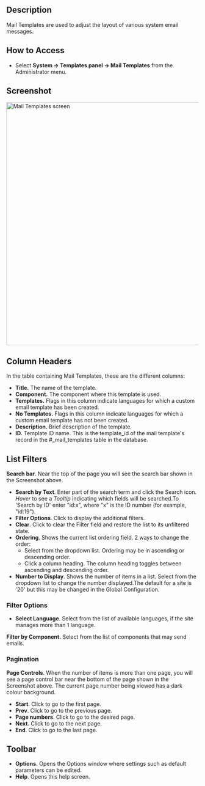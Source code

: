 <!-- Filename: Help4.x:Mail_Templates / Display title: Mail Templates -->

## Description

Mail Templates are used to adjust the layout of various system email
messages.

## How to Access

- Select **System → Templates panel → Mail Templates** from the
  Administrator menu.

## Screenshot

<img
src="https://docs.joomla.org/images/c/cf/Help-4x-Mail-Templates-screen-en.png"
decoding="async" data-file-width="800" data-file-height="636"
width="800" height="636" alt="Mail Templates screen" />

## Column Headers

In the table containing Mail Templates, these are the different columns:

- **Title.** The name of the template.
- **Component.** The component where this template is used.
- **Templates.** Flags in this column indicate languages for which a
  custom email template has been created.
- **No Templates.** Flags in this column indicate languages for which a
  custom email template has not been created.
- **Description.** Brief description of the template.
- **ID.** Template ID name. This is the template_id of the mail
  template's record in the \#\_mail_templates table in the database.

## List Filters

**Search bar**. Near the top of the page you will see the search bar
shown in the Screenshot above.

- **Search by Text**. Enter part of the search term and click the Search
  icon. *Hover* to see a *Tooltip* indicating which fields will be
  searched.To 'Search by ID' enter "id:x", where "x" is the ID number
  (for example, "id:19").
- **Filter Options**. Click to display the additional filters.
- **Clear**. Click to clear the Filter field and restore the list to its
  unfiltered state.
- **Ordering**. Shows the current list ordering field. 2 ways to change
  the order:
  - Select from the dropdown list. Ordering may be in ascending or
    descending order.
  - Click a column heading. The column heading toggles between ascending
    and descending order.
- **Number to Display**. Shows the number of items in a list. Select
  from the dropdown list to change the number displayed.The default for
  a site is '20' but this may be changed in the Global Configuration.

### Filter Options

- **Select Language**. Select from the list of available languages, if
  the site manages more than 1 language.

**Filter by Component.** Select from the list of components that may
send emails.

### Pagination

**Page Controls**. When the number of items is more than one page, you
will see a page control bar near the bottom of the page shown in the
Screenshot above. The current page number being viewed
has a dark colour background.

- **Start**. Click to go to the first page.
- **Prev**. Click to go to the previous page.
- **Page numbers**. Click to go to the desired page.
- **Next**. Click to go to the next page.
- **End**. Click to go to the last page.

## Toolbar

- **Options.** Opens the Options window where settings such as default
  parameters can be edited.
- **Help**. Opens this help screen.
